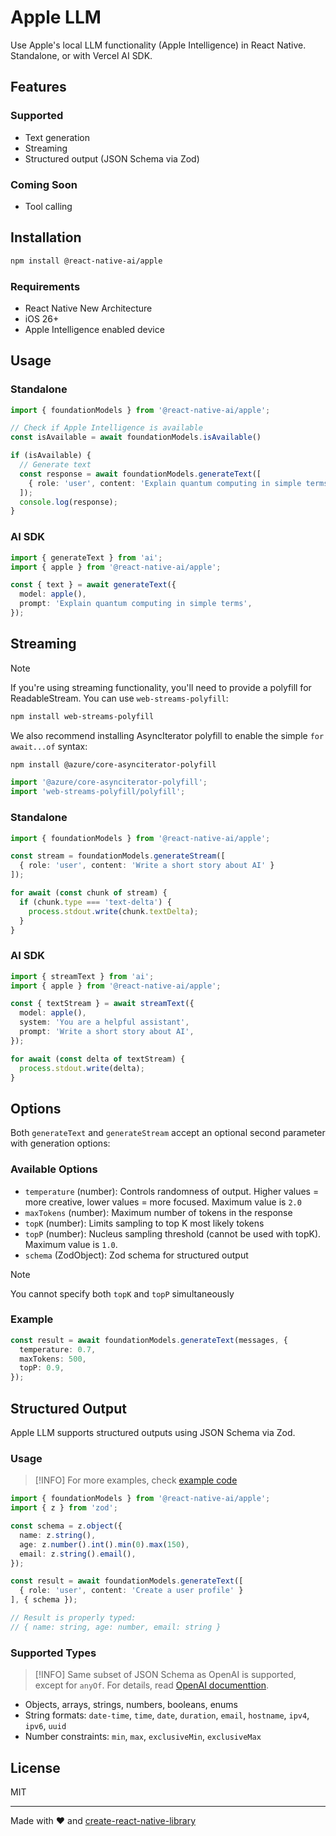 # Apple LLM

Use Apple's local LLM functionality (Apple Intelligence) in React Native. Standalone, or with Vercel AI SDK.

## Features

### Supported
- Text generation
- Streaming
- Structured output (JSON Schema via Zod)

### Coming Soon
- Tool calling

## Installation

```bash
npm install @react-native-ai/apple
```

### Requirements

- React Native New Architecture
- iOS 26+
- Apple Intelligence enabled device

## Usage

### Standalone

```typescript
import { foundationModels } from '@react-native-ai/apple';

// Check if Apple Intelligence is available
const isAvailable = await foundationModels.isAvailable()

if (isAvailable) {
  // Generate text
  const response = await foundationModels.generateText([
    { role: 'user', content: 'Explain quantum computing in simple terms' }
  ]);
  console.log(response);
}
```

### AI SDK

```typescript
import { generateText } from 'ai';
import { apple } from '@react-native-ai/apple';

const { text } = await generateText({
  model: apple(),
  prompt: 'Explain quantum computing in simple terms',
});
```

## Streaming

> [!NOTE]
> If you're using streaming functionality, you'll need to provide a polyfill for ReadableStream. You can use `web-streams-polyfill`:
> 
> ```bash
> npm install web-streams-polyfill
> ```
> 
> We also recommend installing AsyncIterator polyfill to enable the simple `for await...of` syntax:
> 
> ```bash
> npm install @azure/core-asynciterator-polyfill
> ```
> 
> ```typescript
> import '@azure/core-asynciterator-polyfill';
> import 'web-streams-polyfill/polyfill';
> ```

### Standalone

```typescript
import { foundationModels } from '@react-native-ai/apple';

const stream = foundationModels.generateStream([
  { role: 'user', content: 'Write a short story about AI' }
]);

for await (const chunk of stream) {
  if (chunk.type === 'text-delta') {
    process.stdout.write(chunk.textDelta);
  }
}
```

### AI SDK

```typescript
import { streamText } from 'ai';
import { apple } from '@react-native-ai/apple';

const { textStream } = await streamText({
  model: apple(),
  system: 'You are a helpful assistant',
  prompt: 'Write a short story about AI',
});

for await (const delta of textStream) {
  process.stdout.write(delta);
}
```

## Options

Both `generateText` and `generateStream` accept an optional second parameter with generation options:

### Available Options

- `temperature` (number): Controls randomness of output. Higher values = more creative, lower values = more focused. Maximum value is `2.0`
- `maxTokens` (number): Maximum number of tokens in the response
- `topK` (number): Limits sampling to top K most likely tokens
- `topP` (number): Nucleus sampling threshold (cannot be used with topK). Maximum value is `1.0`.
- `schema` (ZodObject): Zod schema for structured output

> [!NOTE]
> You cannot specify both `topK` and `topP` simultaneously

### Example

```typescript
const result = await foundationModels.generateText(messages, {
  temperature: 0.7,
  maxTokens: 500,
  topP: 0.9,
});
```

## Structured Output

Apple LLM supports structured outputs using JSON Schema via Zod.

### Usage

> [!INFO]
> For more examples, check [example code](../../apps/example-apple/src/schema-demos.ts)

```typescript
import { foundationModels } from '@react-native-ai/apple';
import { z } from 'zod';

const schema = z.object({
  name: z.string(),
  age: z.number().int().min(0).max(150),
  email: z.string().email(),
});

const result = await foundationModels.generateText([
  { role: 'user', content: 'Create a user profile' }
], { schema });

// Result is properly typed:
// { name: string, age: number, email: string }
```

### Supported Types

> [!INFO]
> Same subset of JSON Schema as OpenAI is supported, except for `anyOf`. For details, read [OpenAI documenttion](https://platform.openai.com/docs/guides/structured-outputs?api-mode=chat#json-mode).

- Objects, arrays, strings, numbers, booleans, enums
- String formats: `date-time`, `time`, `date`, `duration`, `email`, `hostname`, `ipv4`, `ipv6`, `uuid`
- Number constraints: `min`, `max`, `exclusiveMin`, `exclusiveMax`

## License

MIT

---

Made with ❤️ and [create-react-native-library](https://github.com/callstack/react-native-builder-bob)
